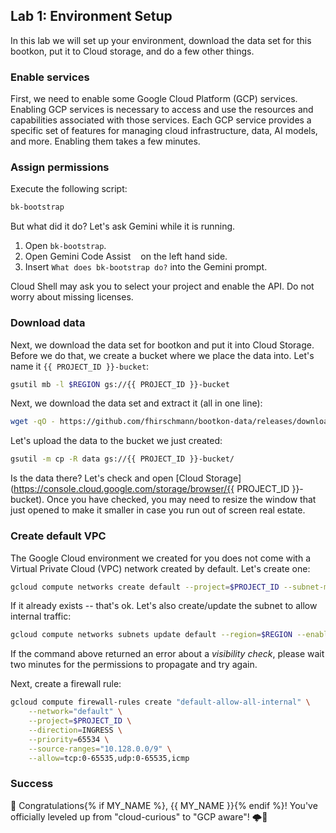 ## Lab 1: Environment Setup

<walkthrough-tutorial-duration duration="30"></walkthrough-tutorial-duration>
<walkthrough-tutorial-difficulty difficulty="1"></walkthrough-tutorial-difficulty>
<bootkon-cloud-shell-note/>

In this lab we will set up your environment, download the data set for this bootkon, put it to Cloud storage,
and do a few other things.

### Enable services

First, we need to enable some Google Cloud Platform (GCP) services. Enabling GCP services is necessary to access and use the resources and capabilities associated with those services. Each GCP service provides a specific set of features for managing cloud infrastructure, data, AI models, and more. Enabling them takes a few minutes.

<walkthrough-enable-apis apis=
  "storage-component.googleapis.com,
  notebooks.googleapis.com,
  serviceusage.googleapis.com,
  cloudresourcemanager.googleapis.com,
  pubsub.googleapis.com,
  compute.googleapis.com,
  metastore.googleapis.com,
  datacatalog.googleapis.com,
  bigquery.googleapis.com,
  dataplex.googleapis.com,
  datalineage.googleapis.com,
  dataform.googleapis.com,
  dataproc.googleapis.com,
  bigqueryconnection.googleapis.com,
  aiplatform.googleapis.com,
  cloudbuild.googleapis.com,
  artifactregistry.googleapis.com">
</walkthrough-enable-apis>

### Assign permissions

Execute the following script:
```bash
bk-bootstrap
```

But what did it do? Let's ask Gemini while it is running.

1. Open  <walkthrough-editor-open-file filePath=".scripts/bk-bootstrap">`bk-bootstrap`</walkthrough-editor-open-file>.
2. Open Gemini Code Assist <img style="vertical-align:middle" src="https://www.gstatic.com/images/branding/productlogos/gemini/v4/web-24dp/logo_gemini_color_1x_web_24dp.png" width="8px" height="8px"> on the left hand side.
3. Insert ``What does bk-bootstrap do?`` into the Gemini prompt.

Cloud Shell may ask you to select your project and enable the API. Do not worry about missing licenses.

### Download data

Next, we download the data set for bootkon and put it into Cloud Storage. Before we do that, we create
a bucket where we place the data into. Let's name it ``{{ PROJECT_ID }}-bucket``:
```bash
gsutil mb -l $REGION gs://{{ PROJECT_ID }}-bucket
```

Next, we download the data set and extract it (all in one line):
```bash
wget -qO - https://github.com/fhirschmann/bootkon-data/releases/download/v1.7/data.tar.gz | tar xvzf -
```

Let's upload the data to the bucket we just created:
```bash
gsutil -m cp -R data gs://{{ PROJECT_ID }}-bucket/
```

Is the data there? Let's check and open [Cloud Storage](https://console.cloud.google.com/storage/browser/{{ PROJECT_ID }}-bucket). Once you have checked, you may need to resize the window that just opened
to make it smaller in case you run out of screen real estate.

### Create default VPC

The Google Cloud environment we created for you does not come with a Virtual Private Cloud (VPC) network
created by default. Let's create one:

```bash
gcloud compute networks create default --project=$PROJECT_ID --subnet-mode=auto --bgp-routing-mode="regional"
```

If it already exists -- that's ok. Let's also create/update the subnet to allow internal traffic:

```bash
gcloud compute networks subnets update default --region=$REGION --enable-private-ip-google-access
```

If the command above returned an error about a *visibility check*, please wait two minutes for the permissions to propagate and try again.

Next, create a firewall rule:

```bash
gcloud compute firewall-rules create "default-allow-all-internal" \
    --network="default" \
    --project=$PROJECT_ID \
    --direction=INGRESS \
    --priority=65534 \
    --source-ranges="10.128.0.0/9" \
    --allow=tcp:0-65535,udp:0-65535,icmp
```

### Success

🎉 Congratulations{% if MY_NAME %}, {{ MY_NAME }}{% endif %}! You've officially leveled up from "cloud-curious" to "GCP aware"! 🌩️🚀

